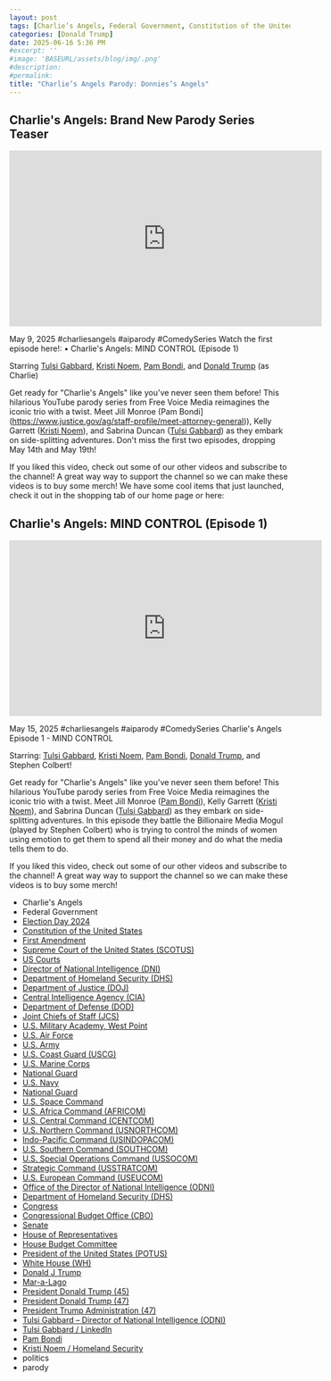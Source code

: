 ```yaml
---
layout: post
tags: [Charlie’s Angels, Federal Government, Constitution of the United States, First Amendment, Supreme Court of the United States (SCOTUS), US Courts, Director of National Intelligence (DNI), Department of Homeland Security (DHS), Department of Justice (DOJ), Central Intelligence Agency (CIA), Department of Defense (DOD), Joint Chiefs of Staff (JCS), GENERAL PAUL J. SELVA > Air Force > Biography Display, U.S. Army’s 250th Birthday Celebration, U.S. Military Academy West Point, U.S. Air Force, U.S. Army, U.S. Army’s 250th Birthday Celebration, U.S. Coast Guard (USCG), U.S. Marine Corps, National Guard, U.S. Navy, National Guard, U.S. Space Command, U.S. Africa Command (AFRICOM), U.S. Central Command (CENTCOM), U.S. Northern Command (USNORTHCOM), Indo-Pacific Command (USINDOPACOM), U.S. Southern Command (SOUTHCOM), U.S. Special Operations Command (USSOCOM), Strategic Command (USSTRATCOM), U.S. European Command (USEUCOM), Office of the Director of National Intelligence (ODNI), Department of Homeland Security (DHS), Congress, Congressional Budget Office (CBO), Senate, House of Representatives, House Budget Committee, President of the United States (POTUS), White House (WH), Donald J Trump, Mar-a-Lago, President Donald Trump (45), President Donald Trump (47), President Trump Administration (47), Tulsi Gabbard – Director of National Intelligence (ODNI), Tulsi Gabbard / LinkedIn, Pam Bondi, Kristi Noem / Homeland Security, politics, parody]
categories: [Donald Trump]
date: 2025-06-16 5:36 PM
#excerpt: ''
#image: 'BASEURL/assets/blog/img/.png'
#description:
#permalink:
title: "Charlie’s Angels Parody: Donnies’s Angels"
---
```



## Charlie's Angels: Brand New Parody Series Teaser

<iframe width="560" height="315" src="https://www.youtube.com/embed/pQD_VENEJeo?si=gQ1ghemxqSQgIsOr" title="YouTube video player" frameborder="0" allow="accelerometer; autoplay; clipboard-write; encrypted-media; gyroscope; picture-in-picture; web-share" referrerpolicy="strict-origin-when-cross-origin" allowfullscreen></iframe>

May 9, 2025  #charliesangels #aiparody #ComedySeries
Watch the first episode here!:    • Charlie's Angels: MIND CONTROL (Episode 1)  

Starring [Tulsi Gabbard](https://www.odni.gov/index.php/who-we-are/leadership/director-of-national-intelligence), [Kristi Noem](https://www.dhs.gov/person/kristi-noem), [Pam Bondi](https://www.justice.gov/ag/staff-profile/meet-attorney-general), and [Donald Trump](https://www.donaldjtrump.com/) (as Charlie)

Get ready for "Charlie's Angels" like you've never seen them before! This hilarious YouTube parody series from Free Voice Media reimagines the iconic trio with a twist. Meet Jill Monroe (Pam Bondi](https://www.justice.gov/ag/staff-profile/meet-attorney-general)), Kelly Garrett ([Kristi Noem](https://www.dhs.gov/person/kristi-noem)), and Sabrina Duncan ([Tulsi Gabbard](https://www.odni.gov/index.php/who-we-are/leadership/director-of-national-intelligence)) as they embark on side-splitting adventures. Don't miss the first two episodes, dropping May 14th and May 19th!

If you liked this video, check out some of our other videos and subscribe to the channel! 
A great way way to support the channel so we can make these videos is to buy some merch! We have some cool items that just launched, check it out in the shopping tab of our home page or here:

## Charlie's Angels: MIND CONTROL (Episode 1)

<iframe width="560" height="315" src="https://www.youtube.com/embed/gl9tP2h_1zw?si=NWo8q1rKpLZSVdyb" title="YouTube video player" frameborder="0" allow="accelerometer; autoplay; clipboard-write; encrypted-media; gyroscope; picture-in-picture; web-share" referrerpolicy="strict-origin-when-cross-origin" allowfullscreen></iframe>

May 15, 2025  #charliesangels #aiparody #ComedySeries
Charlie's Angels Episode 1 - MIND CONTROL

Starring: [Tulsi Gabbard](https://www.odni.gov/index.php/who-we-are/leadership/director-of-national-intelligence), [Kristi Noem](https://www.dhs.gov/person/kristi-noem), [Pam Bondi](https://www.justice.gov/ag/staff-profile/meet-attorney-general), [Donald Trump](https://www.donaldjtrump.com/), and Stephen Colbert!

Get ready for "Charlie's Angels" like you've never seen them before! This hilarious YouTube parody series from Free Voice Media reimagines the iconic trio with a twist. Meet Jill Monroe ([Pam Bondi](https://www.justice.gov/ag/staff-profile/meet-attorney-general)), Kelly Garrett ([Kristi Noem](https://www.dhs.gov/person/kristi-noem)), and Sabrina Duncan ([Tulsi Gabbard](https://www.odni.gov/index.php/who-we-are/leadership/director-of-national-intelligence)) as they embark on side-splitting adventures. In this episode they battle the Billionaire Media Mogul (played by Stephen Colbert) who is trying to control the minds of women using emotion to get them to spend all their money and do what the media tells them to do.

If you liked this video, check out some of our other videos and subscribe to the channel! 
A great way way to support the channel so we can make these videos is to buy some merch! 

- Charlie's Angels
- Federal Government 
- [Election Day 2024](https://www.fec.gov/resources/cms-content/documents/2024presgeresults.pdf)
- [Constitution of the United States](https://constitution.congress.gov/)
- [First Amendment](https://constitution.congress.gov/constitution/amendment-1/)
- [Supreme Court of the United States (SCOTUS)](https://www.supremecourt.gov/)
- [US Courts](https://www.uscourts.gov/)
- [Director of National Intelligence (DNI)](https://www.dni.gov)
- [Department of Homeland Security (DHS)](https://www.dhs.gov/)
- [Department of Justice (DOJ)](https://www.justice.gov/)
- [Central Intelligence Agency (CIA)](https://www.cia.gov/)
- [Department of Defense (DOD)](https://www.defense.gov/)
- [Joint Chiefs of Staff (JCS)](https://www.jcs.mil/)
- [U.S. Military Academy, West Point](https://www.westpoint.edu/)
- [U.S. Air Force](https://www.af.mil/)
- [U.S. Army](https://www.army.mil/)
- [U.S. Coast Guard (USCG)](https://www.uscg.mil/)
- [U.S. Marine Corps](https://www.marines.mil/)
- [National Guard](https://www.nationalguard.mil/)
- [U.S. Navy](https://www.navy.mil/)
- [National Guard](https://www.nationalguard.mil/)
- [U.S. Space Command](https://www.spacecom.mil/)
- [U.S. Africa Command (AFRICOM)](https://www.africom.mil/)
- [U.S. Central Command (CENTCOM)](https://www.centcom.mil/)
- [U.S. Northern Command (USNORTHCOM)](https://www.northcom.mil/)
- [Indo-Pacific Command (USINDOPACOM)](https://www.pacom.mil/)
- [U.S. Southern Command (SOUTHCOM)](http://www.southcom.mil/)
- [U.S. Special Operations Command (USSOCOM)](https://www.socom.mil/)
- [Strategic Command (USSTRATCOM)](http://www.stratcom.mil/)
- [U.S. European Command (USEUCOM)](https://www.eucom.mil/)
- [Office of the Director of National Intelligence (ODNI)](https://www.odni.gov/)
- [Department of Homeland Security (DHS)](https://www.dhs.gov/)
- [Congress](https;//www.congress.gov/)
- [Congressional Budget Office (CBO)](https://www.cbo.gov/)
- [Senate](https://www.senate.gov/)
- [House of Representatives](https://www.house.gov/)
- [House Budget Committee ](https://budget.house.gov/)
- [President of the United States (POTUS)](https://www.whitehouse.gov/)
- [White House (WH)](https://www.whitehouse.gov/)
- [Donald J Trump](https://www.donaldjtrump.com/)
- [Mar-a-Lago](https://www.maralagoclub.com/)
- [President Donald Trump (45)](https://trumpwhitehouse.archives.gov/)
- [President Donald Trump (47)](https://www.whitehouse.gov/administration/donald-j-trump/)
- [President Trump Administration (47)](https://www.whitehouse.gov/administration/)
- [Tulsi Gabbard – Director of National Intelligence (ODNI)](https://www.odni.gov/index.php/who-we-are/leadership/director-of-national-intelligence)
- [Tulsi Gabbard / LinkedIn](https://www.linkedin.com/in/tulsigabbard/)
- [Pam Bondi](https://www.justice.gov/ag/staff-profile/meet-attorney-general)
- [Kristi Noem / Homeland Security](https://www.dhs.gov/person/kristi-noem)
- politics 
- parody 
